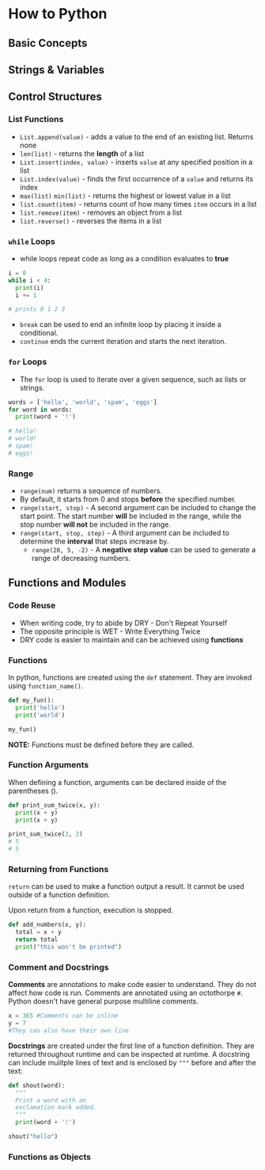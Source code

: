 # **How to Python**

## **Basic Concepts**

## **Strings & Variables**

## **Control Structures**

### **List Functions**

* `List.append(value)` - adds a value to the end of an existing list. Returns none
* `len(list)` - returns the **length** of a list
* `List.insert(index, value)` - inserts `value` at any specified position in a list
* `List.index(value)` - finds the first occurrence of a `value` and returns its index
* `max(list)` `min(list)` - returns the highest or lowest value in a list
* `list.count(item)` - returns count of how many times `item` occurs in a list
* `list.remove(item)` - removes an object from a list
* `list.reverse()` - reverses the items in a list

### **`while` Loops**

* while loops repeat code as long as a condition evaluates to **true**

```python
i = 0
while i < 4:
  print(i)
  i += 1

# prints 0 1 2 3
```

* `break` can be used to end an infinite loop by placing it inside a conditional.
* `continue` ends the current iteration and starts the next iteration.

### **`for` Loops**

* The `for` loop is used to iterate over a given sequence, such as lists or strings.

```python
words = ['hello', 'world', 'spam', 'eggs']
for word in words:
  print(word + '!')

# hello!
# world!
# spam!
# eggs!
```

### **Range**

* `range(num)` returns a sequence of numbers.
* By default, it starts from 0 and stops **before** the specified number.
* `range(start, stop)` - A second argument can be included to change the start point. The start number **will** be included in the range, while the stop number **will not** be included in the range.
* `range(start, stop, step)` - A third argument can be included to determine the **interval** that steps increase by.
  * `range(20, 5, -2)` - A **negative step value** can be used to generate a range of decreasing numbers.

## **Functions and Modules**

### **Code Reuse**

* When writing code, try to abide by DRY - Don't Repeat Yourself
* The opposite principle is WET - Write Everything Twice
* DRY code is easier to maintain and can be achieved using **functions**

### **Functions**

In python, functions are created using the `def` statement. They are invoked using `function_name()`.

```python
def my_fun():
  print('hello')
  print('world')

my_fun()
```

**NOTE:** Functions must be defined before they are called.

### **Function Arguments**

When defining a function, arguments can be declared inside of the parentheses ().

```python
def print_sum_twice(x, y):
  print(x + y)
  print(x + y)

print_sum_twice(3, 2)
# 5
# 5
```

### **Returning from Functions**

`return` can be used to make a function output a result. It cannot be used outside of a function definition.

Upon return from a function, execution is stopped.

```python
def add_numbers(x, y):
  total = x + y
  return total
  print("this won't be printed")
```

### **Comment and Docstrings**

**Comments** are annotations to make code easier to understand. They do not affect how code is run. Comments are annotated using an octothorpe `#`. Python doesn't have general purpose multiline comments.

```python
x = 365 #Comments can be inline
y = 7
#They can also have their own line
```

**Docstrings** are created under the first line of a function definition. They are returned throughout runtime and can be inspected at runtime. A docstring can include mulitple lines of text and is enclosed by `"""` before and after the text:

```python
def shout(word):
  """
  Print a word with an
  exclamation mark added.
  """
  print(word + '!')

shout("hello")
```

### **Functions as Objects**


